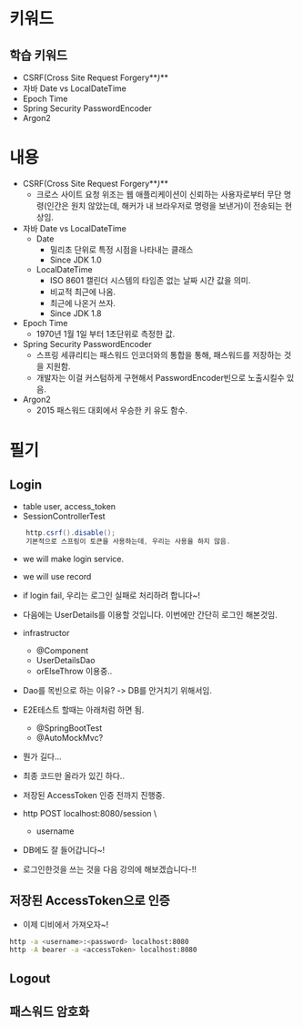 # 키워드

## 학습 키워드

- CSRF(Cross Site Request Forgery**_)_**
- 자바 Date vs LocalDateTime
- Epoch Time
- Spring Security PasswordEncoder
- Argon2

# 내용

- CSRF(Cross Site Request Forgery**_)_**
  - 크로스 사이트 요청 위조는 웹 애플리케이션이 신뢰하는 사용자로부터 무단 명령(인간은 원치 않았는데, 해커가 내 브라우저로 명령을 보낸거)이 전송되는 현상임.
- 자바 Date vs LocalDateTime
  - Date
    - 밀리초 단위로 특정 시점을 나타내는 클래스
    - Since JDK 1.0
  - LocalDateTime
    - ISO 8601 캘린더 시스템의 타임존 없는 날짜 시간 값을 의미.
    - 비교적 최근에 나옴.
    - 최근에 나온거 쓰자.
    - Since JDK 1.8
- Epoch Time
  - 1970년 1월 1일 부터 1초단위로 측정한 값.
- Spring Security PasswordEncoder
  - 스프링 세큐리티는 패스워드 인코더와의 통합을 통해, 패스워드를 저장하는 것을 지원함.
  - 개발자는 이걸 커스텀하게 구현해서 PasswordEncoder빈으로 노출시킬수 있음.
- Argon2
  - 2015 패스워드 대회에서 우승한 키 유도 함수.

# 필기

## Login

- table user, access_token
- SessionControllerTest

```java
    http.csrf().disable();
    기본적으로 스프링이 토큰을 사용하는데, 우리는 사용을 하지 않음.
```

- we will make login service.
- we will use record
- if login fail, 우리는 로그인 실패로 처리하려 합니다~!
- 다음에는 UserDetails를 이용할 것입니다. 이번에만 간단히 로그인 해본것임.

- infrastructor
  - @Component
  - UserDetailsDao
  - orElseThrow 이용중..
- Dao를 목빈으로 하는 이유? -> DB를 안거치기 위해서임.
- E2E테스트 할때는 아래처럼 하면 됨.
  - @SpringBootTest
  - @AutoMockMvc?
- 뭔가 길다...
- 최종 코드만 올라가 있긴 하다..
- 저장된 AccessToken 인증 전까지 진행중.
- http POST localhost:8080/session \
  - username
- DB에도 잘 들어갑니다~!
- 로그인한것을 쓰는 것을 다음 강의에 해보겠습니다-!!

## 저장된 AccessToken으로 인증

- 이제 디비에서 가져오자~!

```sh
http -a <username>:<password> localhost:8080
http -A bearer -a <accessToken> localhost:8080

```

## Logout

## 패스워드 암호화
